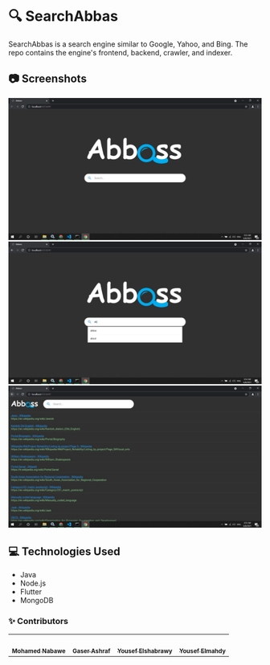 # :mag: SearchAbbas
SearchAbbas is a search engine similar to Google, Yahoo, and Bing. The repo contains the engine's frontend, backend, crawler, and indexer.


## 📷 Screenshots
<div align="center">
  <img src="https://github.com/El-Nebo/SearchAbbas/blob/main/ScreenShots/43998a25-9de7-4c5f-9fb6-2b8221c48eee.jpeg">
  <img src="https://github.com/El-Nebo/SearchAbbas/blob/main/ScreenShots/0c335a87-05b5-4f68-bab9-48c0aca2d3bc.jpeg">
  <img src="https://github.com/El-Nebo/SearchAbbas/blob/main/ScreenShots/cd633814-b807-485c-aa1b-bc681b154433.jpeg">

</div>

## 💻 Technologies Used <a name = "tech"></a>
- Java
- Node.js
- Flutter
- MongoDB

### ✨ Contributors
<table>
  <tr>
    <td align="center"><a href="https://github.com/El-Nebo"><img src="https://avatars0.githubusercontent.com/u/62252633?s=250&v=4" width="150px;" alt=""/><br /><sub><b>Mohamed Nabawe</b></sub></a><br /></td>
    <td align="center"><a href="https://github.com/Mohammed-Salama"><img src="https://avatars.githubusercontent.com/u/62220722?v=4" width="150px;" alt=""/><br /><sub><b>Gaser Ashraf</b></sub></a><br /></td>
     <td align="center"><a href="https://github.com/AndrewBoshra"><img src="https://avatars.githubusercontent.com/u/62408035?v=4" width="150px;" alt=""/><br /><sub><b>Yousef  Elshabrawy‬</b></sub></a><br /></td>
     <td align="center"><a href="https://github.com/Ahmed-walid"><img src="https://avatars.githubusercontent.com/u/62077516?v=4" width="150px;" alt=""/><br /><sub><b>Yousef Elmahdy</b></sub></a><br /></td>
  </tr>
 </table>

